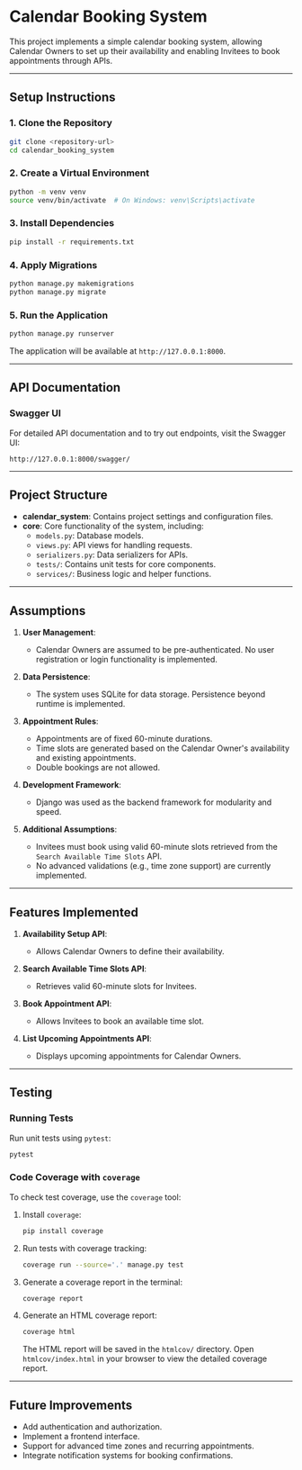 # Calendar Booking System

This project implements a simple calendar booking system, allowing Calendar Owners to set up their availability and enabling Invitees to book appointments through APIs.

---

## Setup Instructions

### 1. Clone the Repository
```bash
git clone <repository-url>
cd calendar_booking_system
```

### 2. Create a Virtual Environment
```bash
python -m venv venv
source venv/bin/activate  # On Windows: venv\Scripts\activate
```

### 3. Install Dependencies
```bash
pip install -r requirements.txt
```

### 4. Apply Migrations
```bash
python manage.py makemigrations
python manage.py migrate
```

### 5. Run the Application
```bash
python manage.py runserver
```

The application will be available at `http://127.0.0.1:8000`.

---

## API Documentation

### Swagger UI
For detailed API documentation and to try out endpoints, visit the Swagger UI:

```text
http://127.0.0.1:8000/swagger/
```

---

## Project Structure

- **calendar_system**: Contains project settings and configuration files.
- **core**: Core functionality of the system, including:
  - `models.py`: Database models.
  - `views.py`: API views for handling requests.
  - `serializers.py`: Data serializers for APIs.
  - `tests/`: Contains unit tests for core components.
  - `services/`: Business logic and helper functions.

---

## Assumptions

1. **User Management**: 
   - Calendar Owners are assumed to be pre-authenticated. No user registration or login functionality is implemented.

2. **Data Persistence**: 
   - The system uses SQLite for data storage. Persistence beyond runtime is implemented.

3. **Appointment Rules**: 
   - Appointments are of fixed 60-minute durations.
   - Time slots are generated based on the Calendar Owner's availability and existing appointments.
   - Double bookings are not allowed.

4. **Development Framework**: 
   - Django was used as the backend framework for modularity and speed.

5. **Additional Assumptions**:
   - Invitees must book using valid 60-minute slots retrieved from the `Search Available Time Slots` API.
   - No advanced validations (e.g., time zone support) are currently implemented.

---

## Features Implemented

1. **Availability Setup API**:
   - Allows Calendar Owners to define their availability.

2. **Search Available Time Slots API**:
   - Retrieves valid 60-minute slots for Invitees.

3. **Book Appointment API**:
   - Allows Invitees to book an available time slot.

4. **List Upcoming Appointments API**:
   - Displays upcoming appointments for Calendar Owners.

---

## Testing

### Running Tests
Run unit tests using `pytest`:
```bash
pytest
```

### Code Coverage with `coverage`
To check test coverage, use the `coverage` tool:

1. Install `coverage`:
   ```bash
   pip install coverage
   ```

2. Run tests with coverage tracking:
   ```bash
   coverage run --source='.' manage.py test
   ```

3. Generate a coverage report in the terminal:
   ```bash
   coverage report
   ```

4. Generate an HTML coverage report:
   ```bash
   coverage html
   ```

   The HTML report will be saved in the `htmlcov/` directory. Open `htmlcov/index.html` in your browser to view the detailed coverage report.

---

## Future Improvements

- Add authentication and authorization.
- Implement a frontend interface.
- Support for advanced time zones and recurring appointments.
- Integrate notification systems for booking confirmations.
